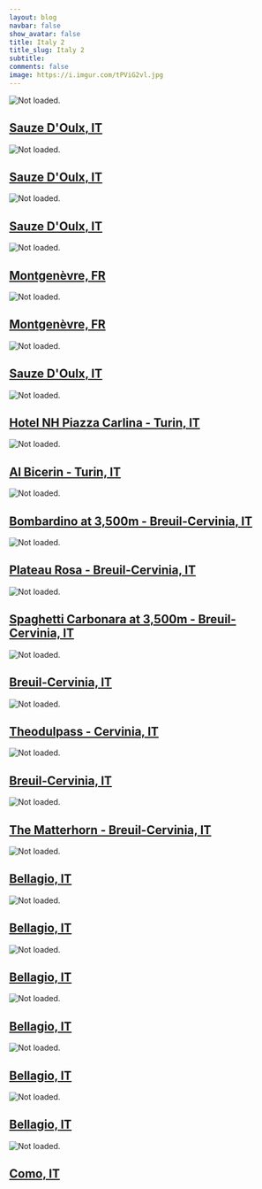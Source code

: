 ```yaml
---
layout: blog
navbar: false
show_avatar: false
title: Italy 2
title_slug: Italy 2
subtitle: 
comments: false
image: https://i.imgur.com/tPViG2vl.jpg
---
```


<div class="img-container">
<div class="grid" id="gallery">

  <div class="grid-sizer"></div>
  <div class="gutter-sizer"></div>

  <div class="grid-item grid-item--vertical">
  <div class="hovereffect">
    <img src="https://i.imgur.com/lQwGAiGl.jpg" alt="Not loaded.">
    <a class="info" href="https://i.imgur.com/lQwGAiG.jpg" data-fancybox="gallery" data-caption="Sauze D&#x27;Oulx, IT">
      <div class="overlay">      
        <h2>Sauze D&#x27;Oulx, IT</h2>
      </div>
    </a>
  </div>
</div> 


<div class="grid-item grid-item--vertical">
  <div class="hovereffect">
    <img src="https://i.imgur.com/WTBovaJl.jpg" alt="Not loaded.">
    <a class="info" href="https://i.imgur.com/WTBovaJ.jpg" data-fancybox="gallery" data-caption="Sauze D&#x27;Oulx, IT">
      <div class="overlay">      
        <h2>Sauze D&#x27;Oulx, IT</h2>
      </div>
    </a>
  </div>
</div> 


<div class="grid-item grid-item--vertical">
  <div class="hovereffect">
    <img src="https://i.imgur.com/U05YSVJl.jpg" alt="Not loaded.">
    <a class="info" href="https://i.imgur.com/U05YSVJ.jpg" data-fancybox="gallery" data-caption="Sauze D&#x27;Oulx, IT">
      <div class="overlay">      
        <h2>Sauze D&#x27;Oulx, IT</h2>
      </div>
    </a>
  </div>
</div> 


<div class="grid-item grid-item--horizontal">
  <div class="hovereffect">
    <img src="https://i.imgur.com/vyLpabNl.jpg" alt="Not loaded.">
    <a class="info" href="https://i.imgur.com/vyLpabN.jpg" data-fancybox="gallery" data-caption="Montgenèvre, FR">
      <div class="overlay">      
        <h2>Montgenèvre, FR</h2>
      </div>
    </a>
  </div>
</div> 


<div class="grid-item grid-item--horizontal">
  <div class="hovereffect">
    <img src="https://i.imgur.com/iFmuiFKl.jpg" alt="Not loaded.">
    <a class="info" href="https://i.imgur.com/iFmuiFK.jpg" data-fancybox="gallery" data-caption="Montgenèvre, FR">
      <div class="overlay">      
        <h2>Montgenèvre, FR</h2>
      </div>
    </a>
  </div>
</div> 


<div class="grid-item grid-item--vertical">
  <div class="hovereffect">
    <img src="https://i.imgur.com/S3aOBa5l.jpg" alt="Not loaded.">
    <a class="info" href="https://i.imgur.com/S3aOBa5.jpg" data-fancybox="gallery" data-caption="Sauze D&#x27;Oulx, IT">
      <div class="overlay">      
        <h2>Sauze D&#x27;Oulx, IT</h2>
      </div>
    </a>
  </div>
</div> 


<div class="grid-item grid-item--horizontal">
  <div class="hovereffect">
    <img src="https://i.imgur.com/lPvgGEFl.jpg" alt="Not loaded.">
    <a class="info" href="https://i.imgur.com/lPvgGEF.jpg" data-fancybox="gallery" data-caption="Hotel NH Piazza Carlina - Turin, IT">
      <div class="overlay">      
        <h2>Hotel NH Piazza Carlina - Turin, IT</h2>
      </div>
    </a>
  </div>
</div> 


<div class="grid-item grid-item--horizontal">
  <div class="hovereffect">
    <img src="https://i.imgur.com/3OAqcbVl.jpg" alt="Not loaded.">
    <a class="info" href="https://i.imgur.com/3OAqcbV.jpg" data-fancybox="gallery" data-caption="Al Bicerin - Turin, IT">
      <div class="overlay">      
        <h2>Al Bicerin - Turin, IT</h2>
      </div>
    </a>
  </div>
</div> 


<div class="grid-item grid-item--vertical">
  <div class="hovereffect">
    <img src="https://i.imgur.com/XbR4ggal.jpg" alt="Not loaded.">
    <a class="info" href="https://i.imgur.com/XbR4gga.jpg" data-fancybox="gallery" data-caption="Bombardino at 3,500m - Breuil-Cervinia, IT">
      <div class="overlay">      
        <h2>Bombardino at 3,500m - Breuil-Cervinia, IT</h2>
      </div>
    </a>
  </div>
</div> 


<div class="grid-item grid-item--vertical">
  <div class="hovereffect">
    <img src="https://i.imgur.com/7uko9SPl.jpg" alt="Not loaded.">
    <a class="info" href="https://i.imgur.com/7uko9SP.jpg" data-fancybox="gallery" data-caption="Plateau Rosa - Breuil-Cervinia, IT">
      <div class="overlay">      
        <h2>Plateau Rosa - Breuil-Cervinia, IT</h2>
      </div>
    </a>
  </div>
</div> 


<div class="grid-item grid-item--vertical">
  <div class="hovereffect">
    <img src="https://i.imgur.com/tnrs7yQl.jpg" alt="Not loaded.">
    <a class="info" href="https://i.imgur.com/tnrs7yQ.jpg" data-fancybox="gallery" data-caption="Spaghetti Carbonara at 3,500m - Breuil-Cervinia, IT">
      <div class="overlay">      
        <h2>Spaghetti Carbonara at 3,500m - Breuil-Cervinia, IT</h2>
      </div>
    </a>
  </div>
</div> 


<div class="grid-item grid-item--vertical">
  <div class="hovereffect">
    <img src="https://i.imgur.com/IRvAANWl.jpg" alt="Not loaded.">
    <a class="info" href="https://i.imgur.com/IRvAANW.jpg" data-fancybox="gallery" data-caption="Breuil-Cervinia, IT">
      <div class="overlay">      
        <h2>Breuil-Cervinia, IT</h2>
      </div>
    </a>
  </div>
</div> 


<div class="grid-item grid-item--vertical">
  <div class="hovereffect">
    <img src="https://i.imgur.com/Hp1GF9vl.jpg" alt="Not loaded.">
    <a class="info" href="https://i.imgur.com/Hp1GF9v.jpg" data-fancybox="gallery" data-caption="Theodulpass - Cervinia, IT">
      <div class="overlay">      
        <h2>Theodulpass - Cervinia, IT</h2>
      </div>
    </a>
  </div>
</div> 


<div class="grid-item grid-item--horizontal">
  <div class="hovereffect">
    <img src="https://i.imgur.com/tPViG2vl.jpg" alt="Not loaded.">
    <a class="info" href="https://i.imgur.com/tPViG2v.jpg" data-fancybox="gallery" data-caption="Breuil-Cervinia, IT">
      <div class="overlay">      
        <h2>Breuil-Cervinia, IT</h2>
      </div>
    </a>
  </div>
</div> 


<div class="grid-item grid-item--horizontal">
  <div class="hovereffect">
    <img src="https://i.imgur.com/xeaiZFfl.jpg" alt="Not loaded.">
    <a class="info" href="https://i.imgur.com/xeaiZFf.jpg" data-fancybox="gallery" data-caption="The Matterhorn - Breuil-Cervinia, IT">
      <div class="overlay">      
        <h2>The Matterhorn - Breuil-Cervinia, IT</h2>
      </div>
    </a>
  </div>
</div> 


<div class="grid-item grid-item--horizontal">
  <div class="hovereffect">
    <img src="https://i.imgur.com/rFbStkWl.jpg" alt="Not loaded.">
    <a class="info" href="https://i.imgur.com/rFbStkW.jpg" data-fancybox="gallery" data-caption="Bellagio, IT">
      <div class="overlay">      
        <h2>Bellagio, IT</h2>
      </div>
    </a>
  </div>
</div> 


<div class="grid-item grid-item--horizontal">
  <div class="hovereffect">
    <img src="https://i.imgur.com/6DpkbOSl.jpg" alt="Not loaded.">
    <a class="info" href="https://i.imgur.com/6DpkbOS.jpg" data-fancybox="gallery" data-caption="Bellagio, IT">
      <div class="overlay">      
        <h2>Bellagio, IT</h2>
      </div>
    </a>
  </div>
</div> 


<div class="grid-item grid-item--horizontal">
  <div class="hovereffect">
    <img src="https://i.imgur.com/qmZx16Il.jpg" alt="Not loaded.">
    <a class="info" href="https://i.imgur.com/qmZx16I.jpg" data-fancybox="gallery" data-caption="Bellagio, IT">
      <div class="overlay">      
        <h2>Bellagio, IT</h2>
      </div>
    </a>
  </div>
</div> 


<div class="grid-item grid-item--vertical">
  <div class="hovereffect">
    <img src="https://i.imgur.com/kmnKTLel.jpg" alt="Not loaded.">
    <a class="info" href="https://i.imgur.com/kmnKTLe.jpg" data-fancybox="gallery" data-caption="Bellagio, IT">
      <div class="overlay">      
        <h2>Bellagio, IT</h2>
      </div>
    </a>
  </div>
</div> 


<div class="grid-item grid-item--horizontal">
  <div class="hovereffect">
    <img src="https://i.imgur.com/cvzfpP9l.jpg" alt="Not loaded.">
    <a class="info" href="https://i.imgur.com/cvzfpP9.jpg" data-fancybox="gallery" data-caption="Bellagio, IT">
      <div class="overlay">      
        <h2>Bellagio, IT</h2>
      </div>
    </a>
  </div>
</div> 


<div class="grid-item grid-item--horizontal">
  <div class="hovereffect">
    <img src="https://i.imgur.com/rkABDKbl.jpg" alt="Not loaded.">
    <a class="info" href="https://i.imgur.com/rkABDKb.jpg" data-fancybox="gallery" data-caption="Bellagio, IT">
      <div class="overlay">      
        <h2>Bellagio, IT</h2>
      </div>
    </a>
  </div>
</div> 


<div class="grid-item grid-item--vertical">
  <div class="hovereffect">
    <img src="https://i.imgur.com/MXp8asIl.jpg" alt="Not loaded.">
    <a class="info" href="https://i.imgur.com/MXp8asI.jpg" data-fancybox="gallery" data-caption="Como, IT">
      <div class="overlay">      
        <h2>Como, IT</h2>
      </div>
    </a>
  </div>
</div> 


</div>
</div>

